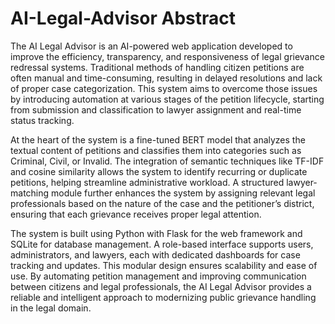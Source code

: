 # AI-Legal-Advisor Abstract
The AI Legal Advisor is an AI-powered web application developed to improve the efficiency, transparency, and responsiveness of legal grievance redressal systems. Traditional methods of handling citizen petitions are often manual and time-consuming, resulting in delayed resolutions and lack of proper case categorization. This system aims to overcome those issues by introducing automation at various stages of the petition lifecycle, starting from submission and classification to lawyer assignment and real-time status tracking.

At the heart of the system is a fine-tuned BERT model that analyzes the textual content of petitions and classifies them into categories such as Criminal, Civil, or Invalid. The integration of semantic techniques like TF-IDF and cosine similarity allows the system to identify recurring or duplicate petitions, helping streamline administrative workload. A structured lawyer-matching module further enhances the system by assigning relevant legal professionals based on the nature of the case and the petitioner’s district, ensuring that each grievance receives proper legal attention.

The system is built using Python with Flask for the web framework and SQLite for database management. A role-based interface supports users, administrators, and lawyers, each with dedicated dashboards for case tracking and updates. This modular design ensures scalability and ease of use. By automating petition management and improving communication between citizens and legal professionals, the AI Legal Advisor provides a reliable and intelligent approach to modernizing public grievance handling in the legal domain.
